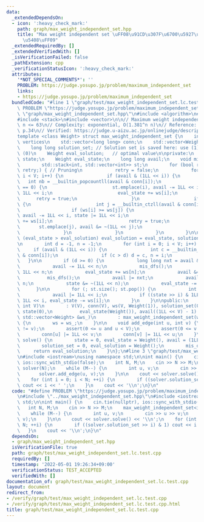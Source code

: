 ```yaml
---
data:
  _extendedDependsOn:
  - icon: ':heavy_check_mark:'
    path: graph/max_weight_independent_set.hpp
    title: "Max weight independent set \uFF08\u91CD\u307F\u6700\u5927\u72EC\u7ACB\u96C6\
      \u5408\uFF09"
  _extendedRequiredBy: []
  _extendedVerifiedWith: []
  _isVerificationFailed: false
  _pathExtension: cpp
  _verificationStatusIcon: ':heavy_check_mark:'
  attributes:
    '*NOT_SPECIAL_COMMENTS*': ''
    PROBLEM: https://judge.yosupo.jp/problem/maximum_independent_set
    links:
    - https://judge.yosupo.jp/problem/maximum_independent_set
  bundledCode: "#line 1 \"graph/test/max_weight_independent_set.lc.test.cpp\"\n#define\
    \ PROBLEM \"https://judge.yosupo.jp/problem/maximum_independent_set\"\n#line 2\
    \ \"graph/max_weight_independent_set.hpp\"\n#include <algorithm>\n#include <cassert>\n\
    #include <stack>\n#include <vector>\n\n// Maximum weight independent set\n// Requirement:\
    \ n <= 63\n// Complexity: exponential, O(1.381^n n)\n// Reference: https://www.slideshare.net/wata_orz/ss-12131479,\
    \ p.34\n// Verified: https://judge.u-aizu.ac.jp/onlinejudge/description.jsp?id=3519\n\
    template <class Weight> struct max_weight_independent_set {\n    int V; // # of\
    \ vertices\n    std::vector<long long> conn;\n    std::vector<Weight> ws;\n\n\
    \    long long solution_set; // Solution set is saved here: use (1) / not use\
    \ (0)\n    Weight eval_solution;   // optimal value\n\nprivate:\n    long long\
    \ state;\n    Weight eval_state;\n    long long avail;\n    void mis_dfs() {\n\
    \        std::stack<int, std::vector<int>> st;\n        for (bool retry = true;\
    \ retry;) { // Pruning\n            retry = false;\n            for (int i = 0;\
    \ i < V; i++) {\n                if (avail & (1LL << i)) {\n                 \
    \   int nb = __builtin_popcountll(avail & conn[i]);\n                    if (nb\
    \ == 0) {\n                        st.emplace(i), avail -= 1LL << i, state |=\
    \ 1LL << i;\n                        eval_state += ws[i];\n                  \
    \      retry = true;\n                    }\n                    if (nb == 1)\
    \ {\n                        int j = __builtin_ctzll(avail & conn[i]);\n     \
    \                   if (ws[i] >= ws[j]) {\n                            st.emplace(i),\
    \ avail -= 1LL << i, state |= 1LL << i;\n                            eval_state\
    \ += ws[i];\n                            retry = true;\n                     \
    \       st.emplace(j), avail &= ~(1LL << j);\n                        }\n    \
    \                }\n                }\n            }\n        }\n\n        if\
    \ (eval_state > eval_solution) eval_solution = eval_state, solution_set = state;\n\
    \n        int d = -1, n = -1;\n        for (int i = 0; i < V; i++) {\n       \
    \     if (avail & (1LL << i)) {\n                int c = __builtin_popcountll(avail\
    \ & conn[i]);\n                if (c > d) d = c, n = i;\n            }\n     \
    \   }\n\n        if (d >= 0) {\n            long long nxt = avail & conn[n];\n\
    \            avail -= 1LL << n;\n            mis_dfs();\n            state |=\
    \ 1LL << n;\n            eval_state += ws[n];\n            avail &= ~nxt;\n  \
    \          mis_dfs();\n            avail |= nxt;\n            avail |= 1LL <<\
    \ n;\n            state &= ~(1LL << n);\n            eval_state -= ws[n];\n  \
    \      }\n\n        for (; st.size(); st.pop()) {\n            int i = st.top();\n\
    \            avail |= 1LL << i;\n            if ((state >> i) & 1LL) state -=\
    \ 1LL << i, eval_state -= ws[i];\n        }\n    }\n\npublic:\n    max_weight_independent_set(const\
    \ int V)\n        : V(V), conn(V), ws(V, Weight(1)), solution_set(0), eval_solution(Weight()),\
    \ state(0),\n          eval_state(Weight()), avail((1LL << V) - 1) {}\n    max_weight_independent_set(const\
    \ std::vector<Weight> &ws_)\n        : max_weight_independent_set(ws_.size())\
    \ {\n        ws = ws_;\n    }\n\n    void add_edge(int u, int v) {\n        assert(u\
    \ != v);\n        assert(0 <= u and u < V);\n        assert(0 <= v and v < V);\n\
    \        conn[u] |= 1LL << v;\n        conn[v] |= 1LL << u;\n    }\n\n    Weight\
    \ solve() {\n        state = 0, eval_state = Weight(), avail = (1LL << V) - 1;\n\
    \        solution_set = 0, eval_solution = Weight();\n        mis_dfs();\n   \
    \     return eval_solution;\n    }\n};\n#line 3 \"graph/test/max_weight_independent_set.lc.test.cpp\"\
    \n#include <iostream>\nusing namespace std;\n\nint main() {\n    cin.tie(nullptr),\
    \ ios::sync_with_stdio(false);\n    int N, M;\n    cin >> N >> M;\n    max_weight_independent_set<int>\
    \ solver(N);\n    while (M--) {\n        int u, v;\n        cin >> u >> v;\n \
    \       solver.add_edge(u, v);\n    }\n\n    cout << solver.solve() << '\\n';\n\
    \    for (int i = 0; i < N; ++i) {\n        if ((solver.solution_set >> i) & 1)\
    \ cout << i << ' ';\n    }\n    cout << '\\n';\n}\n"
  code: "#define PROBLEM \"https://judge.yosupo.jp/problem/maximum_independent_set\"\
    \n#include \"../max_weight_independent_set.hpp\"\n#include <iostream>\nusing namespace\
    \ std;\n\nint main() {\n    cin.tie(nullptr), ios::sync_with_stdio(false);\n \
    \   int N, M;\n    cin >> N >> M;\n    max_weight_independent_set<int> solver(N);\n\
    \    while (M--) {\n        int u, v;\n        cin >> u >> v;\n        solver.add_edge(u,\
    \ v);\n    }\n\n    cout << solver.solve() << '\\n';\n    for (int i = 0; i <\
    \ N; ++i) {\n        if ((solver.solution_set >> i) & 1) cout << i << ' ';\n \
    \   }\n    cout << '\\n';\n}\n"
  dependsOn:
  - graph/max_weight_independent_set.hpp
  isVerificationFile: true
  path: graph/test/max_weight_independent_set.lc.test.cpp
  requiredBy: []
  timestamp: '2022-05-01 19:26:34+09:00'
  verificationStatus: TEST_ACCEPTED
  verifiedWith: []
documentation_of: graph/test/max_weight_independent_set.lc.test.cpp
layout: document
redirect_from:
- /verify/graph/test/max_weight_independent_set.lc.test.cpp
- /verify/graph/test/max_weight_independent_set.lc.test.cpp.html
title: graph/test/max_weight_independent_set.lc.test.cpp
---
```

